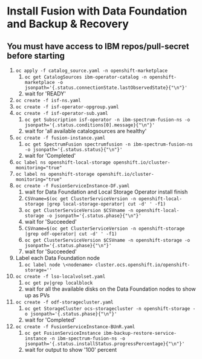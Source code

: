 # Install Fusion with Data Foundation and Backup & Recovery

## You must have access to IBM repos/pull-secret before starting


1. ``oc apply -f catalog_source.yaml -n openshift-marketplace``
    1. ``oc get CatalogSources ibm-operator-catalog -n openshift-marketplace -o jsonpath='{.status.connectionState.lastObservedState}{"\n"}'``
    2. wait for 'READY'
2. ``oc create -f isf-ns.yaml``
3. ``oc create -f isf-operator-opgroup.yaml``
4. ``oc create -f isf-operator-sub.yaml``
    1. ``oc get Subscription isf-operator -n ibm-spectrum-fusion-ns -o jsonpath='{.status.conditions[0].message}{"\n"}'``
    2. wait for 'all available catalogsources are healthy'
5. ``oc create -f fusion-instance.yaml``
    1. ``oc get SpectrumFusion spectrumfusion -n ibm-spectrum-fusion-ns -o jsonpath='{.status.status}{"\n"}'``
    2. wait for 'Completed'
6. ``oc label ns openshift-local-storage openshift.io/cluster-monitoring="true"``
7. ``oc label ns openshift-storage openshift.io/cluster-monitoring="true"``
8. ``oc create -f FusionServiceInstance-DF.yaml``
    1. wait for Data Foundation and Local Storage Operator install finish
    2. ``CSVname=$(oc get ClusterServiceVersion -n openshift-local-storage |grep local-storage-operator| cut -d' ' -f1)``
    3. ``oc get ClusterServiceVersion $CSVname -n openshift-local-storage -o jsonpath='{.status.phase}{"\n"}'``
    4. wait for 'Succeeded'
    5. ``CSVname=$(oc get ClusterServiceVersion -n openshift-storage |grep odf-operator| cut -d' ' -f1)``
    6. ``oc get ClusterServiceVersion $CSVname -n openshift-storage -o jsonpath='{.status.phase}{"\n"}'``
    7. wait for 'Succeeded'
9. Label each Data Foundation node
    1. ``oc label node \<nodename> cluster.ocs.openshift.io/openshift-storage=''``
10. ``oc create -f lso-localvolset.yaml``
    1. ``oc get pv|grep localblock``
    2. wait for all the available disks on the Data Foundation nodes to show up as PVs
11. ``oc create -f odf-storagecluster.yaml``
    1. ``oc get StorageCluster ocs-storagecluster -n openshift-storage -o jsonpath='{.status.phase}{"\n"}'``
    2. wait for 'Completed'
12. ``oc create -f FusionServiceInstance-BUnR.yaml``
    1. ``oc get FusionServiceInstance ibm-backup-restore-service-instance -n ibm-spectrum-fusion-ns -o jsonpath='{.status.installStatus.progressPercentage}{"\n"}'``
    2. wait for output to show '100' percent






